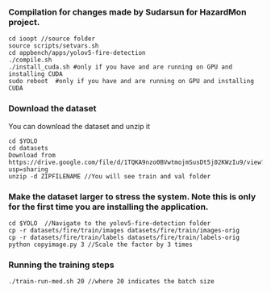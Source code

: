 ### Compilation for changes made by Sudarsun for HazardMon project.
```
cd ioopt //source folder
source scripts/setvars.sh
cd appbench/apps/yolov5-fire-detection
./compile.sh
./install_cuda.sh #only if you have and are running on GPU and installing CUDA
sudo reboot  #only if you have and are running on GPU and installing CUDA
```

### Download the dataset
You can download the dataset and unzip it
```
cd $YOLO
cd datasets
Download from  https://drive.google.com/file/d/1TQKA9nzo0BVwtmojmSusDt5j02KWzIu9/view?usp=sharing
unzip -d ZIPFILENAME //You will see train and val folder
```

### Make the dataset larger to stress the system. Note this is only for the first time you are installing the application.
```
cd $YOLO  //Navigate to the yolov5-fire-detection folder
cp -r datasets/fire/train/images datasets/fire/train/images-orig
cp -r datasets/fire/train/labels datasets/fire/train/labels-orig
python copyimage.py 3 //Scale the factor by 3 times
```


### Running the training steps
```
./train-run-med.sh 20 //where 20 indicates the batch size
```
